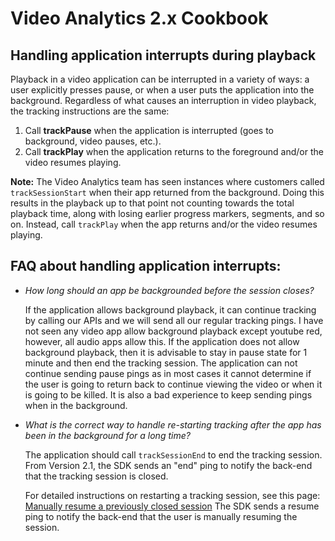 # Video Analytics 2.x Cookbook

## Handling application interrupts during playback

Playback in a video application can be interrupted in a variety of ways: a
user explicitly presses pause, or when a user puts the application into the
background. Regardless of what causes an interruption in video playback, the
tracking instructions are the same:

  1. Call **trackPause** when the application is interrupted (goes to background, video pauses, etc.). 
  2. Call **trackPlay** when the application returns to the foreground and/or the video resumes playing.

**Note:** The Video Analytics team has seen instances where customers called 
`trackSessionStart` when their app returned from the background. Doing this 
results in the playback up to that point not counting towards the total playback 
time, along with losing earlier progress markers, segments, and so on. Instead, 
call `trackPlay` when the app returns and/or the video resumes playing.

## FAQ about handling application interrupts:

* _How long should an app be backgrounded before the session closes?_

  If the application allows background playback, it can continue tracking by calling 
  our APIs and we will send all our regular tracking pings. I have not seen any video 
  app allow background playback except youtube red, however, all audio apps allow this. 
  If the application does not allow background playback, then it is advisable to stay 
  in pause state for 1 minute and then end the tracking session. The application can 
  not continue sending pause pings as in most cases it cannot determine if the user 
  is going to return back to continue viewing the video or when it is going to be 
  killed. It is also a bad experience to keep sending pings when in the background.

* _What is the correct way to handle re-starting tracking after the app has been in
  the background for a long time?_

  The application should call `trackSessionEnd` to end the tracking session. From 
  Version 2.1, the SDK sends an "end" ping to notify the back-end that the tracking 
  session is closed. 

  For detailed instructions on restarting a tracking session, see this page:
  [Manually resume a previously closed session](../va_sdks/js-sdk/manually-resume-session.md)
  The SDK sends a resume ping to notify the back-end that the user is manually 
  resuming the session.
